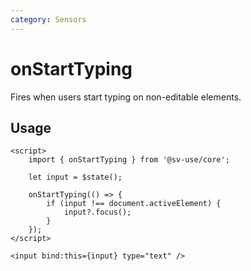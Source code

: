 ```yaml
---
category: Sensors
---
```


# onStartTyping

Fires when users start typing on non-editable elements.

## Usage

```svelte
<script>
	import { onStartTyping } from '@sv-use/core';

	let input = $state();

	onStartTyping(() => {
		if (input !== document.activeElement) {
			input?.focus();
		}
	});
</script>

<input bind:this={input} type="text" />
```
